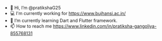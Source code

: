 - 👋 Hi, I’m @pratikshaG25
- 💻 I'm currently working for https://www.bujhansi.ac.in/
- 🌱 I’m currently learning Dart and Flutter framework.
- 📫 How to reach me https://www.linkedin.com/in/pratiksha-gangoliya-855768131

<!---
pratikshaG25/pratikshaG25 is a ✨ special ✨ repository because its `README.md` (this file) appears on your GitHub profile.
You can click the Preview link to take a look at your changes.
--->
